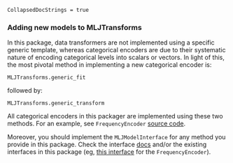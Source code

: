 ```@meta
CollapsedDocStrings = true
```
### Adding new models to MLJTransforms

In this package, data transformers are not implemented using a specific generic template, whereas categorical encoders are due to their systematic nature of encoding categorical levels into scalars or vectors. In light of this, the most pivotal method in implementing a new categorical encoder is:
```@docs
MLJTransforms.generic_fit
```

followed by:
```@docs
MLJTransforms.generic_transform
```

All categorical encoders in this packager are implemented using these two methods. For an example, see `FrequencyEncoder` [source code](https://github.com/JuliaAI/MLJTransforms.jl/blob/docs/src/encoders/frequency_encoding/frequency_encoding.jl).

Moreover, you should implement the `MLJModelInterface` for any method you provide in this package. Check the interface [docs](https://juliaai.github.io/MLJModelInterface.jl/stable/) and/or the existing interfaces in this package (eg, [this interface](https://github.com/JuliaAI/MLJTransforms.jl/blob/docs/src/encoders/frequency_encoding/interface_mlj.jl) for the `FrequencyEncoder`).